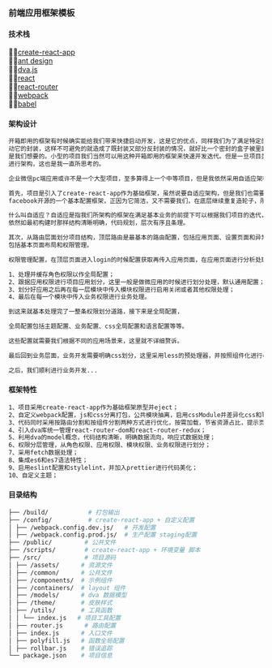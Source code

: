 ### 前端应用框架模板

#### 技术栈
👍🏻[create-react-app](https://github.com/facebookincubator/create-react-app)         
👍🏻[ant design](https://ant.design/index-cn)       
👍🏻[dva.js](https://github.com/dvajs/dva)     
👍🏻[react](https://facebook.github.io/react/)     
👍🏻[react-router](https://github.com/ReactTraining/react-router)      
👍🏻[webpack](https://webpack.js.org/concepts/)      
👍🏻[babel](https://babeljs.io/)     

#### 架构设计

```bash
开箱即用的框架有时候确实能给我们带来快捷启动开发，这是它的优点，同样我们为了满足特定的需求也需要不停的去改变他的配置，甚至去改
动它的封装，这样不可避免的就造成了既封装又部分反封装的情况，就好比一个密封的盒子被里面的东西撑得变形，甚至破洞再打补丁，这并不
是我们想要的。小型的项目我们当然可以用这种开箱即用的框架来快速开发迭代。但是一旦项目类型偏大，我们就需求自己根据项目发展需要来
进行架构，这也是我一直所思考的。

企业微信pc端应用或许不是一个大型项目，至多算得上一个中等项目，但是我依然采用自适应架构来规划我们的项目。

首先，项目是引入了create-react-app作为基础框架，虽然说要自适应架构，但是我们也需要尽量节省开发时间，create-react-app是
facebook开源的一个基本配置框架，正因为它简洁，又不需要我们，在底层继续重复造轮子，所以能满足我们的需要。

什么叫自适应？自适应是指我们所架构的框架在满足基本业务的前提下可以根据我们项目的迭代，从各个层面进行扩展，并且不会造成代码混乱，
依然如最初构建时那样结构清晰明确，代码规划，层次有序且条理。

其次，从路由层面划分项目结构，顶层路由是最基本的路由配置，包括应用页面、设置页面和异常显示，应用页面里面增加子级路由配置，
包括基本页面布局和权限管理。

权限管理配置，在顶层页面进入login的时候配置获取再传入应用页面，在应用页面进行分析处理：

1、处理并缓存角色权限以作全局配置；
2、跟据应用权限进行项目应用划分，这里一般是做微应用的时候进行划分处理，默认通用配置；
3、划分好应用之后再在每一层模块中传入模块权限进行启用关闭或者其他权限处理；
4、最后在每一个模块中传入业务权限进行业务处理。

到这来就基本处理完了一整条权限划分道路，接下来是全局配置，

全局配置包括主题配置、业务配置、css全局配置和语言配置等等。

这些配置就需要我们根据不同的应用场景来，这里就不详细赘诉。

最后回到业务层面，业务开发需要明确css划分，这里采用less的预处理器，并按照组件化进行css引用。

之后，我们顺利进行业务开发...
```


#### 框架特性

```bash
1、项目采用create-react-app作为基础框架原型并eject；
2、自定义webpack配置，js和css分离打包，公共模块抽离，启用cssModule并差异化css和less；
3、代码同时采用按路由分割和按组件分割两种方式进行优化，按需加载，节省资源占比，提示页面渲染速度；
4、引入dva库统一管理react-router-dom和react-router-redux；
5、利用dva的model概念，代码结构清晰，明确数据流向，响应式数据处理；
6、权限分层管理，从角色权限、应用权限、模块权限、业务权限进行划分；
7、采用fetch数据处理；
8、集成es6和es7语法特性；
9、启用eslint配置和stylelint，并加入prettier进行代码美化；
10、自定义主题；
```

#### 目录结构

```bash
├── /build/           # 打包输出
├── /config/          # create-react-app + 自定义配置
│ ├── /webpack.config.dev.js/   # 开发配置
│ ├── /webpack.config.prod.js/  # 生产配置 staging配置
├── /public/         # 公共文件
├── /scripts/        # create-react-app + 环境变量 脚本
├── /src/            # 项目源码
│ ├── /assets/      # 资源文件
│ ├── /common/      # 公共文件
│ ├── /components/  # 示例组件
│ ├── /containers/  # layout 组件
│ ├── /models/      # dva 数据模型
│ ├── /theme/       # 皮肤样式
│ ├── /utils/       # 工具函数
│ │ └── index.js   # 项目工具配置
│ ├── router.js      # 路由配置
│ ├── index.js      # 入口文件
│ ├── polyfill.js   # 函数全局配置
│ ├── rollbar.js    # 错误追踪
└── package.json    # 项目信息
```
